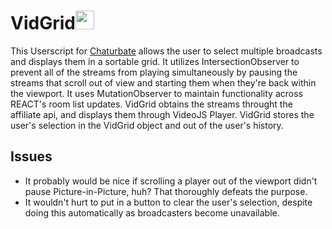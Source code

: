 # VidGrid<img src="https://www.spreadshirt.com/image-server/v1/designs/11624206,width=178,height=178/stripper-pole-dancer-silhouette-darr.png" height="30" style="height:30px;">
This Userscript for [Chaturbate](https://chaturbate.com "Chaturbate.com") allows the user to select multiple broadcasts and displays them in a sortable grid. It utilizes IntersectionObserver to prevent all of the streams from playing simultaneously by pausing the streams that scroll out of view and starting them when they're back within the viewport. It uses MutationObserver to maintain functionality across REACT's room list updates. VidGrid obtains the streams throught the affiliate api, and displays them through VideoJS Player. VidGrid stores the user's selection in the VidGrid object and out of the user's history. 

## Issues
- It probably would be nice if scrolling a player out of the viewport didn't pause Picture-in-Picture, huh? That thoroughly defeats the purpose.
- It wouldn't hurt to put in a button to clear the user's selection, despite doing this automatically as broadcasters become unavailable.

